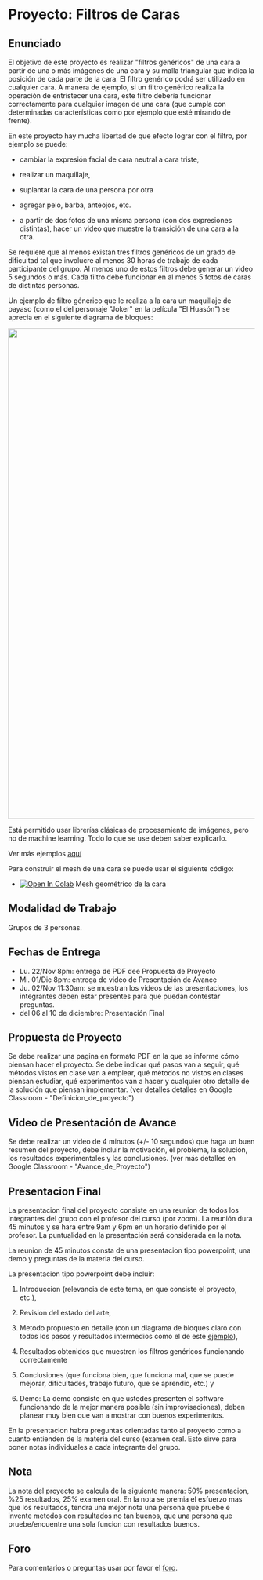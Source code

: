 # Proyecto: Filtros de Caras

## Enunciado
El objetivo de este proyecto es realizar "filtros genéricos" de una cara a partir de una o más imágenes de una cara y su malla triangular que indica la posición de cada parte de la cara. El filtro genérico podrá ser utilizado en cualquier cara. A manera de ejemplo, si un filtro genérico realiza la operación de entristecer una cara, este filtro debería funcionar correctamente para cualquier imagen de una cara (que cumpla con determinadas características como por ejemplo que esté mirando de frente).

En este proyecto hay mucha libertad de que efecto lograr con el filtro, por ejemplo se puede:

*  cambiar la expresión facial de cara neutral a cara triste, 

* realizar un maquillaje,

* suplantar la cara de una persona por otra

* agregar pelo, barba, anteojos, etc.

* a partir de dos fotos de una misma persona (con dos expresiones distintas), hacer un video que muestre la transición de una cara a la otra.


Se requiere que al menos existan tres filtros genéricos de un grado de dificultad tal que involucre al menos 30 horas de trabajo de cada participante del grupo. Al menos uno de estos filtros debe generar un video 5 segundos o más. Cada filtro debe funcionar en al menos 5 fotos de caras de distintas personas.

Un ejemplo de filtro génerico que le realiza a la cara un maquillaje de payaso (como el del personaje "Joker" en la película "El Huasón") se aprecia en el siguiente diagrama de bloques:

<img src="https://github.com/domingomery/imagenes/blob/master/proyecto/diagram.png" width="1000">
          

Está permitido usar librerías clásicas de procesamiento de imágenes, pero no de machine learning. Todo lo que se use deben saber explicarlo.

Ver más ejemplos [aquí](https://youtu.be/qVi4Fnm_58M)


Para construir el mesh de una cara se puede usar el siguiente código:
* [![Open In Colab](https://colab.research.google.com/assets/colab-badge.svg)](https://colab.research.google.com/drive/1vfc71PbQvomZ0d95oTBHNqs5HfNArS7L?usp=sharing) Mesh geométrico de la cara 



## Modalidad de Trabajo
Grupos de 3 personas.

## Fechas de Entrega
- Lu. 22/Nov 8pm: entrega de PDF dee Propuesta de Proyecto 
- Mi. 01/Dic 8pm: entrega de video de Presentación de Avance
- Ju. 02/Nov 11:30am: se muestran los videos de las presentaciones, los integrantes deben estar presentes para que puedan contestar preguntas.
- del 06 al 10 de diciembre: Presentación Final

## Propuesta de Proyecto
Se debe realizar una pagina en formato PDF en la que se informe cómo piensan hacer el proyecto. Se debe indicar qué pasos van a seguir, qué métodos vistos en clase van a emplear, qué métodos no vistos en clases piensan estudiar, qué experimentos van a hacer y cualquier otro detalle de la solución que piensan implementar. (ver detalles detalles en Google Classroom - "Definicion_de_proyecto")


## Video de Presentación de Avance
Se debe realizar un video de 4 minutos (+/- 10 segundos) que haga un buen resumen del proyecto, debe incluir la motivación, el problema, la solución, los resultados experimentales y las conclusiones. (ver más detalles en Google Classroom - "Avance_de_Proyecto")


## Presentacion Final
La presentacion  final del proyecto consiste en una reunion de todos los integrantes del grupo con el profesor del curso (por zoom). La reunión dura 45 minutos y se hara entre 9am y 6pm en un horario definido por el profesor. La puntualidad en la presentación será considerada en la nota.

La reunion de 45 minutos consta de una presentacion tipo powerpoint, una demo y preguntas de la materia del curso.

La presentacion tipo powerpoint debe incluir:

1) Introduccion (relevancia de este tema, en que consiste el proyecto, etc.), 

2) Revision del estado del arte, 

3) Metodo propuesto en detalle (con un diagrama de bloques claro con todos los pasos y resultados intermedios como el de este [ejemplo](https://github.com/domingomery/imagenes/blob/master/proyecto/diagram_example.png)), 

4) Resultados obtenidos que muestren los filtros genéricos funcionando correctamente

5) Conclusiones (que funciona bien, que funciona mal, que se puede mejorar, dificultades, trabajo futuro, que se aprendio, etc.) y 

6) Demo: La demo consiste en que ustedes presenten el software funcionando de la mejor manera posible (sin improvisaciones), deben planear muy bien que van a mostrar con buenos experimentos.

En la presentacion habra preguntas orientadas tanto al proyecto como a cuanto entienden de la materia del curso (examen oral. Esto sirve para poner notas individuales a cada integrante del grupo.

## Nota
La nota del proyecto se calcula de la siguiente manera: 50% presentacion, %25 resultados, 25% examen oral. En la nota se premia el esfuerzo mas que los resultados, tendra una mejor nota una persona que pruebe e invente metodos con resultados no tan buenos, que una persona que pruebe/encuentre una sola funcion con resultados buenos.

## Foro
Para comentarios o preguntas usar por favor el [foro](https://github.com/domingomery/imagenes/issues/15).

